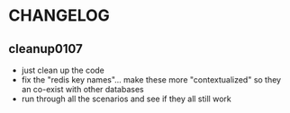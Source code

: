 # CHANGELOG

## cleanup0107
* just clean up the code
* fix the "redis key names"... make these more "contextualized" so they an co-exist with other databases
* run through all the scenarios and see if they all still work